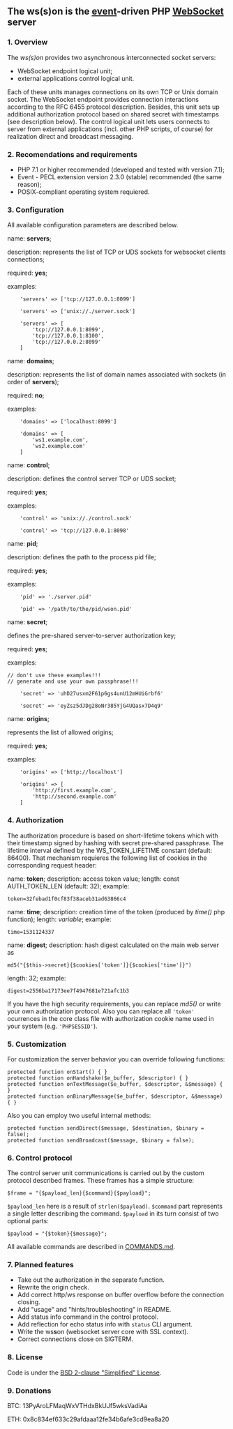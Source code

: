 The **ws(s)on** is the [event](http://pecl.php.net/package/event
"PECL::Package::event")-driven
PHP [WebSocket](https://tools.ietf.org/html/rfc6455 "RFC 6455") server
--------------------------------------------------------------------------------
### 1. Overview

The *ws(s)on* provides two asynchronous 
interconnected socket servers:
* WebSocket endpoint logical unit;
* external applications control logical unit.

Each of these units manages connections on its own TCP or Unix domain socket.
The WebSocket endpoint provides connection interactions according to the
RFC 6455 protocol description. Besides, this unit sets up additional
authorization protocol based on shared secret with timestamps (see description
below). The control logical unit lets users connects to server from external
applications (incl. other PHP scripts, of course) for realization direct and
broadcast messaging.

### 2. Recomendations and requirements

* PHP 7.1 or higher recommended (developed and tested with version 7.1);
* Event - PECL extension version 2.3.0 (stable) recommended (the same reason);
* POSIX-compliant operating system requiered.

### 3. Configuration

All available configuration parameters are described below.


name: **servers**;

description: represents the list of TCP or UDS sockets for websocket
clients connections;

required: **yes**;

examples:
```
	'servers' => ['tcp://127.0.0.1:8099']

	'servers' => ['unix://./server.sock']

	'servers' => [
		'tcp://127.0.0.1:8099',
		'tcp://127.0.0.1:8100',
		'tcp://127.0.0.2:8099'
	]
```

name: **domains**;

description: represents the list of domain names associated with sockets
(in order of **servers**);

required: **no**;

examples:
```
	'domains' => ['localhost:8099']

	'domains' => [
		'ws1.example.com',
		'ws2.example.com'
	]
```

name: **control**;

description: defines the control server TCP or UDS socket;

required: **yes**;

examples:
```
	'control' => 'unix://./control.sock'

	'control' => 'tcp://127.0.0.1:8098'
```

name: **pid**;

description: defines the path to the process pid file;

required: **yes**;

examples:
```
	'pid' => './server.pid'
	
	'pid' => '/path/to/the/pid/wson.pid'
```

name: **secret**;

defines the pre-shared server-to-server authorization key;

required: **yes**;

examples:
```
// don't use these examples!!!
// generate and use your own passphrase!!!

	'secret' => 'uhD27usxm2F61p6gs4unU12mHUiGrbf6'

	'secret' => 'eyZsz5dJDg28oNr385YjG4UQasx7D4q9'
```

name: **origins**;

represents the list of allowed origins;

required: **yes**;

examples:
```
	'origins' => ['http://localhost']

	'origins' => [
		'http://first.example.com',
		'http://second.example.com'
	]
```

### 4. Authorization

The authorization procedure is based on short-lifetime tokens which with their
timestamp signed by hashing with secret pre-shared passphrase. The lifetime
interval defined by the WS_TOKEN_LIFETIME constant (default: 86400). That
mechanism requieres the following list of cookies in the corresponding request
header:

name: **token**;
description: access token value;
length: const AUTH_TOKEN_LEN (default: 32);
example:
```
token=32febad1f0cf83f38aceb31ad63866c4
```
name: **time**;
description: creation time of the token (produced by *time()* php function);
length: *variable*;
example:
```
time=1531124337
```
name: **digest**;
description: hash digest calculated on the main web server as
```
md5("{$this->secret}{$cookies['token']}{$cookies['time']}")
```
length: 32;
example:
```
digest=2556ba17173ee7f4947681e721afc1b3
```
If you have the high security requirements, you can replace *md5()*
or write your own authorization protocol.
Also you can replace all `'token'` ocurrences in the core class file with
authorization cookie name used in your system (e.g. `'PHPSESSID'`).

### 5. Customization

For customization the server behavior you can override following functions:
```
protected function onStart() { }
protected function onHandshake($e_buffer, $descriptor) { }
protected function onTextMessage($e_buffer, $descriptor, &$message) { }
protected function onBinaryMessage($e_buffer, $descriptor, &$message) { }
```
Also you can employ two useful internal methods:
```
protected function sendDirect($message, $destination, $binary = false);
protected function sendBroadcast($message, $binary = false);
```
### 6. Control protocol

The control server unit communications is carried out by the custom protocol
described frames. These frames has a simple structure:
```
$frame = "{$payload_len}{$command}{$payload}";
```
`$payload_len` here is a result of `strlen($payload)`.
`$command` part represents a single letter describing the command.
`$payload` in its turn consist of two optional parts:
```
$payload = "{$token}{$message}";
```
All available commands are described in [COMMANDS.md](./COMMANDS.md).

### 7. Planned features

* Take out the authorization in the separate function.
* Rewrite the origin check.
* Add correct http/ws response on buffer overflow before the connection closing.
* Add "usage" and "hints/troubleshooting" in README.
* Add status info command in the control protocol.
* Add reflection for echo status info with `status` CLI argument.
* Write the ws**s**on (websocket server core with SSL context).
* Correct connections close on SIGTERM.

### 8. License

Code is under the [BSD 2-clause "Simplified" License](./LICENSE).

### 9. Donations

BTC: 13PyAroLFMaqWxVTHdxBkUJf5wksVadiAa

ETH: 0x8c834ef633c29afdaaa12fe34b6afe3cd9ea8a20
